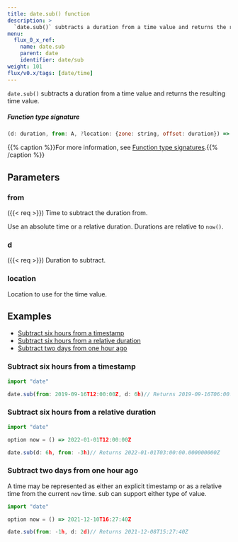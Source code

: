 ```yaml
---
title: date.sub() function
description: >
  `date.sub()` subtracts a duration from a time value and returns the resulting time value.
menu:
  flux_0_x_ref:
    name: date.sub
    parent: date
    identifier: date/sub
weight: 101
flux/v0.x/tags: [date/time]
---
```


<!------------------------------------------------------------------------------

IMPORTANT: This page was generated from comments in the Flux source code. Any
edits made directly to this page will be overwritten the next time the
documentation is generated. 

To make updates to this documentation, update the function comments above the
function definition in the Flux source code:

https://github.com/influxdata/flux/blob/master/stdlib/date/date.flux#L659-L659

Contributing to Flux: https://github.com/influxdata/flux#contributing
Fluxdoc syntax: https://github.com/influxdata/flux/blob/master/docs/fluxdoc.md

------------------------------------------------------------------------------->

`date.sub()` subtracts a duration from a time value and returns the resulting time value.



##### Function type signature

```js
(d: duration, from: A, ?location: {zone: string, offset: duration}) => time where A: Timeable
```

{{% caption %}}For more information, see [Function type signatures](/flux/v0.x/function-type-signatures/).{{% /caption %}}

## Parameters

### from
({{< req >}})
Time to subtract the duration from.

Use an absolute time or a relative duration.
Durations are relative to `now()`.

### d
({{< req >}})
Duration to subtract.



### location

Location to use for the time value.




## Examples

- [Subtract six hours from a timestamp](#subtract-six-hours-from-a-timestamp)
- [Subtract six hours from a relative duration](#subtract-six-hours-from-a-relative-duration)
- [Subtract two days from one hour ago](#subtract-two-days-from-one-hour-ago)

### Subtract six hours from a timestamp

```js
import "date"

date.sub(from: 2019-09-16T12:00:00Z, d: 6h)// Returns 2019-09-16T06:00:00.000000000Z

```


### Subtract six hours from a relative duration

```js
import "date"

option now = () => 2022-01-01T12:00:00Z

date.sub(d: 6h, from: -3h)// Returns 2022-01-01T03:00:00.000000000Z

```


### Subtract two days from one hour ago

A time may be represented as either an explicit timestamp
or as a relative time from the current `now` time. sub can
support either type of value.

```js
import "date"

option now = () => 2021-12-10T16:27:40Z

date.sub(from: -1h, d: 2d)// Returns 2021-12-08T15:27:40Z

```

